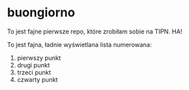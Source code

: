 # buongiorno
To jest fajne pierwsze repo, które zrobiłam sobie na TIPN. HA!

To jest fajna, ładnie wyświetlana lista numerowana:
1. pierwszy punkt
1. drugi punkt
1. trzeci punkt
6666. czwarty punkt
